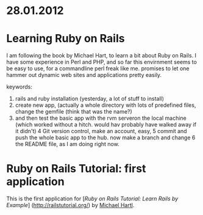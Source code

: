 # 28.01.2012 #
# Learning Ruby on Rails # 
I am following the book by Michael Hart, to learn
a bit about Ruby on Rails. I have some experience in Perl
and PHP, and so far this envirnment seems to be easy to use, 
for a commandline perl freak like me. promises to let one
hammer out dynamic web sites and applications pretty easily.

keywords:
1. rails and ruby installation (yesterday, a lot of stuff to install)
2. create new app, (actually a whole directory with lots of predefined
files, change the gemfile (think that was the name?)
3. and then test the basic app with the rvm serveron the local machine
(which worked without a hitch. would hav probably have walked away
if it didn't)
4 Git version control, make an account, easy, 
5 commit and push the whole basic app to the hub. now make a branch and change 
6 the README file, as I am doing right now. 

# Ruby on Rails Tutorial: first application
This is the first application for
[*Ruby on Rails Tutorial: Learn Rails by Example*]
(http://railstutorial.org/)
by [Michael Hartl](http://michaelhartl.com/).

